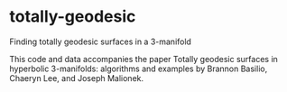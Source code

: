 # totally-geodesic
Finding totally geodesic surfaces in a 3-manifold

This code and data accompanies the paper Totally geodesic surfaces in hyperbolic 3-manifolds: algorithms and examples
by Brannon Basilio, Chaeryn Lee, and Joseph Malionek.

